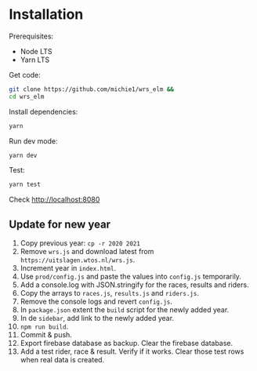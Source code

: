 # Installation

Prerequisites:
 * Node LTS
 * Yarn LTS

Get code:

```sh
git clone https://github.com/michie1/wrs_elm &&
cd wrs_elm
```

Install dependencies:

```sh
yarn

```

Run dev mode:

```sh
yarn dev
```

Test:

```sh
yarn test
```

Check [http://localhost:8080](http://localhost:8080)

## Update for new year

1. Copy previous year:
`cp -r 2020 2021`
2. Remove `wrs.js` and download latest from `https://uitslagen.wtos.nl/wrs.js`.
3. Increment year in `index.html`.
4. Use `prod/config.js` and paste the values into `config.js` temporarily.
5. Add a console.log with JSON.stringify for the races, results and riders.
6. Copy the arrays to `races.js`, `results.js` and `riders.js`.
7. Remove the console logs and revert `config.js`.
8. In `package.json` extent the `build` script for the newly added year.
9. In de `sidebar`, add link to the newly added year.
9. `npm run build`.
10. Commit & push.
11. Export firebase database as backup. Clear the firebase database.
12. Add a test rider, race & result. Verify if it works. Clear those test rows when real data is created.
